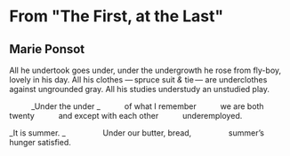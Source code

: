 # From "The First, at the Last"
## Marie Ponsot
All he undertook
goes under, under
the undergrowth he rose from
fly-boy, lovely
in his day.
All his clothes
— spruce suit _&_ tie —
are underclothes
against ungrounded gray.
All his studies understudy
an unstudied play.

          _Under the under
_
          of what I remember
          we are both twenty
          and except with each other
          underemployed.

 _It is summer.
_
                Under our butter, bread,
                summer’s hunger satisfied.